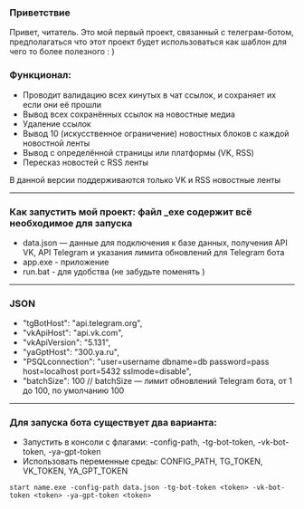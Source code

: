### Приветствие
Привет, читатель. Это мой первый проект, связанный с телеграм-ботом, предполагаться что этот проект будет использоваться как шаблон для чего то более полезного : )

### Функционал:
- Проводит валидацию всех кинутых в чат ссылок, и сохраняет их если они её прошли
- Вывод всех сохранённых ссылок на новостные медиа
- Удаление ссылок
- Вывод 10 (искусственное ограничение) новостных блоков с каждой новостной ленты
- Вывод с определённой страницы или платформы (VK, RSS)
- Пересказ новостей с RSS ленты

В данной версии поддерживаются только VK и RSS новостные ленты

---
### Как запустить мой проект: файл _exe содержит всё необходимое для запуска

- data.json — данные для подключения к базе данных, получения API VK, API Telegram и указания лимита обновлений для Telegram бота
- app.exe - приложение
- run.bat - для удобства (не забудьте поменять <token>)

---
### JSON

- "tgBotHost": "api.telegram.org",
- "vkApiHost": "api.vk.com",
- "vkApiVersion": "5.131",
- "yaGptHost": "300.ya.ru",
- "PSQLconnection": "user=username dbname=db password=pass host=localhost port=5432 sslmode=disable",
- "batchSize": 100 // batchSize — лимит обновлений Telegram бота, от 1 до 100, по умолчанию 100

---
### Для запуска бота существует два варианта:
- Запустить в консоли с флагами: -config-path, -tg-bot-token, -vk-bot-token, -ya-gpt-token
- Использовать переменные среды: CONFIG_PATH, TG_TOKEN, VK_TOKEN, YA_GPT_TOKEN


```
start name.exe -config-path data.json -tg-bot-token <token> -vk-bot-token <token> -ya-gpt-token <token>
```
